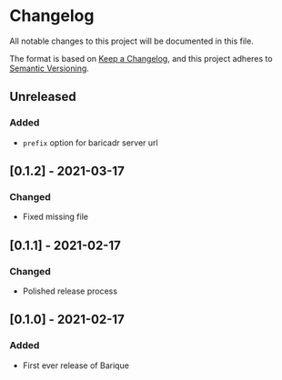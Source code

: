 # Changelog

All notable changes to this project will be documented in this file.

The format is based on [Keep a Changelog](https://keepachangelog.com/en/1.0.0/),
and this project adheres to [Semantic Versioning](https://semver.org/spec/v2.0.0.html).

## Unreleased

### Added

- `prefix` option for baricadr server url

## [0.1.2] - 2021-03-17

### Changed

- Fixed missing file

## [0.1.1] - 2021-02-17

### Changed

- Polished release process

## [0.1.0] - 2021-02-17

### Added

- First ever release of Barique
